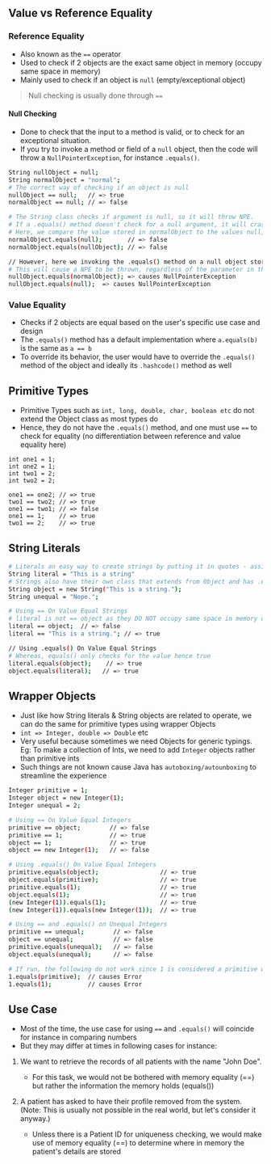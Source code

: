 ## Value vs Reference Equality
### Reference Equality
* Also known as the `==` operator 
* Used to check if 2 objects are the exact same object in memory (occupy same space in memory)
* Mainly used to check if an object is `null` (empty/exceptional object)

> Null checking is usually done through `==`
#### Null Checking
* Done to check that the input to a method is valid, or to check for an exceptional situation.
* If you try to invoke a method or field of a `null` object, then the code will throw a `NullPointerException`, for instance `.equals()`.

```sh
String nullObject = null;
String normalObject = "normal";
# The correct way of checking if an object is null
nullObject == null;   // => true
normalObject == null; // => false

# The String class checks if argument is null, so it will throw NPE.  
# If a .equals() method doesn't check for a null argument, it will crash and throw a NPE.
# Here, we compare the value stored in normalObject to the values null, and nullObject
normalObject.equals(null);       // => false
normalObject.equals(nullObject); // => false

// However, here we invoking the .equals() method on a null object stored in nullOject
# This will cause a NPE to be thrown, regardless of the parameter in the .equals() method
nullObject.equals(normalObject); => causes NullPointerException
nullObject.equals(null);  => causes NullPointerException
```


### Value Equality
* Checks if 2 objects are equal based on the user's specific use case and design
* The `.equals()` method has a default implementation where `a.equals(b)` is the same as `a == b`
* To override its behavior, the user would have to override the `.equals()` method of the object and ideally its `.hashcode()` method as well

## Primitive Types
* Primitive Types such as `int, long, double, char, boolean etc` do not extend the Object class as most types do
* Hence, they do not have the `.equals()` method, and one must use `==` to check for equality (no differentiation between reference and value equality here)

```
int one1 = 1;
int one2 = 1;
int two1 = 2;
int two2 = 2;

one1 == one2; // => true
two1 == two2; // => true
one1 == two1; // => false
one1 == 1;    // => true
two1 == 2;    // => true
```
## String Literals
```sh
# Literals an easy way to create strings by putting it in quotes - assigning a constant to a String pool
String literal = "This is a string"
# Strings also have their own class that extends from Object and has .equals() method
String object = new String("This is a string.");
String unequal = "Nope.";

# Using == On Value Equal Strings
# literal is not == object as they DO NOT occupy same space in memory despite the same value
literal == object;  // => false 
literal == "This is a string."; // => true

// Using .equals() On Value Equal Strings
# Whereas, equals() only checks for the value hence true
literal.equals(object);    // => true
object.equals(literal);   // => true
```
## Wrapper Objects
* Just like how String literals & String objects are related to operate, we can do the same for primitive types using wrapper Objects
* `int => Integer, double => Double` etc
* Very useful because sometimes we need Objects for generic typings. Eg: To make a collection of Ints, we need to add `Integer` objects rather than primitive ints
* Such things are not known cause Java has `autoboxing/autounboxing` to streamline the experience

```sh
Integer primitive = 1;
Integer object = new Integer(1);
Integer unequal = 2;

# Using == On Value Equal Integers
primitive == object;        // => false
primitive == 1;             // => true
object == 1;                // => true
object == new Integer(1);   // => false

# Using .equals() On Value Equal Integers
primitive.equals(object);                 // => true
object.equals(primitive);                 // => true
primitive.equals(1);                      // => true
object.equals(1);                         // => true
(new Integer(1)).equals(1);               // => true
(new Integer(1)).equals(new Integer(1));  // => true

# Using == and .equals() on Unequal Integers
primitive == unequal;        // => false
object == unequal;           // => false
primitive.equals(unequal);   // => false
object.equals(unequal);      // => false

# If run, the following do not work since 1 is considered a primitive without autoboxing
1.equals(primitive);  // causes Error
1.equals(1);          // causes Error
``` 
## Use Case
* Most of the time, the use case for using `==` and `.equals()` will coincide for instance in comparing numbers
* But they may differ at times in following cases for instance:

1. We want to retrieve the records of all patients with the name "John Doe".
    * For this task, we would not be bothered with memory equality (==) but rather the information the memory holds (equals())
    
2. A patient has asked to have their profile removed from the system. (Note: This is usually not possible in the real world, but let's consider it anyway.)
    * Unless there is a Patient ID for uniqueness checking, we would make use of memory equality (==) to determine where in memory the patient's details are stored